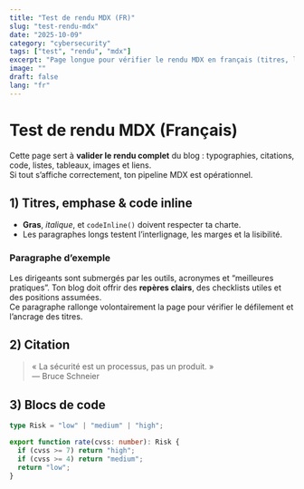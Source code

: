 ```yaml
---
title: "Test de rendu MDX (FR)"
slug: "test-rendu-mdx"
date: "2025-10-09"
category: "cybersecurity"
tags: ["test", "rendu", "mdx"]
excerpt: "Page longue pour vérifier le rendu MDX en français (titres, listes, code, tableaux, images, liens)."
image: ""
draft: false
lang: "fr"
---
```


# Test de rendu MDX (Français)

Cette page sert à **valider le rendu complet** du blog : typographies, citations, code, listes, tableaux, images et liens.  
Si tout s’affiche correctement, ton pipeline MDX est opérationnel.

## 1) Titres, emphase & code inline

- **Gras**, _italique_, et `codeInline()` doivent respecter ta charte.
- Les paragraphes longs testent l’interlignage, les marges et la lisibilité.

### Paragraphe d’exemple

Les dirigeants sont submergés par les outils, acronymes et “meilleures pratiques”. Ton blog doit offrir des **repères clairs**, des checklists utiles et des positions assumées.  
Ce paragraphe rallonge volontairement la page pour vérifier le défilement et l’ancrage des titres.

## 2) Citation

> « La sécurité est un processus, pas un produit. »  
> — Bruce Schneier

## 3) Blocs de code

```ts
type Risk = "low" | "medium" | "high";

export function rate(cvss: number): Risk {
  if (cvss >= 7) return "high";
  if (cvss >= 4) return "medium";
  return "low";
}
```
